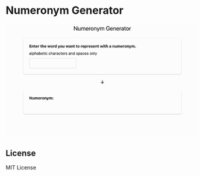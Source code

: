 # Numeronym Generator

![](https://github.com/gongo/numeronymize/blob/readme-image/demo.gif)

## License

MIT License
